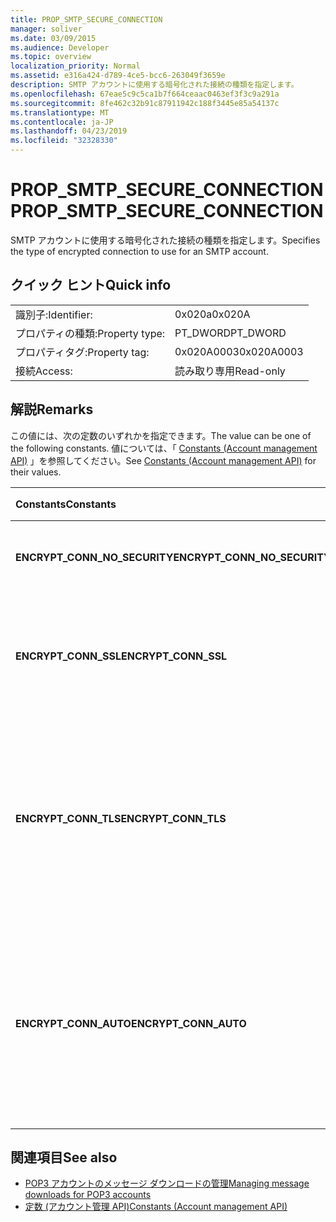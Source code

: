 ```yaml
---
title: PROP_SMTP_SECURE_CONNECTION
manager: soliver
ms.date: 03/09/2015
ms.audience: Developer
ms.topic: overview
localization_priority: Normal
ms.assetid: e316a424-d789-4ce5-bcc6-263049f3659e
description: SMTP アカウントに使用する暗号化された接続の種類を指定します。
ms.openlocfilehash: 67eae5c9c5ca1b7f664ceaac0463ef3f3c9a291a
ms.sourcegitcommit: 8fe462c32b91c87911942c188f3445e85a54137c
ms.translationtype: MT
ms.contentlocale: ja-JP
ms.lasthandoff: 04/23/2019
ms.locfileid: "32328330"
---
```

# <a name="propsmtpsecureconnection"></a><span data-ttu-id="f7f55-103">PROP_SMTP_SECURE_CONNECTION</span><span class="sxs-lookup"><span data-stu-id="f7f55-103">PROP_SMTP_SECURE_CONNECTION</span></span>

<span data-ttu-id="f7f55-104">SMTP アカウントに使用する暗号化された接続の種類を指定します。</span><span class="sxs-lookup"><span data-stu-id="f7f55-104">Specifies the type of encrypted connection to use for an SMTP account.</span></span>
  
## <a name="quick-info"></a><span data-ttu-id="f7f55-105">クイック ヒント</span><span class="sxs-lookup"><span data-stu-id="f7f55-105">Quick info</span></span>

|||
|:-----|:-----|
|<span data-ttu-id="f7f55-106">識別子:</span><span class="sxs-lookup"><span data-stu-id="f7f55-106">Identifier:</span></span>  <br/> |<span data-ttu-id="f7f55-107">0x020a</span><span class="sxs-lookup"><span data-stu-id="f7f55-107">0x020A</span></span>  <br/> |
|<span data-ttu-id="f7f55-108">プロパティの種類:</span><span class="sxs-lookup"><span data-stu-id="f7f55-108">Property type:</span></span>  <br/> |<span data-ttu-id="f7f55-109">PT_DWORD</span><span class="sxs-lookup"><span data-stu-id="f7f55-109">PT_DWORD</span></span>  <br/> |
|<span data-ttu-id="f7f55-110">プロパティタグ:</span><span class="sxs-lookup"><span data-stu-id="f7f55-110">Property tag:</span></span>  <br/> |<span data-ttu-id="f7f55-111">0x020A0003</span><span class="sxs-lookup"><span data-stu-id="f7f55-111">0x020A0003</span></span>  <br/> |
|<span data-ttu-id="f7f55-112">接続</span><span class="sxs-lookup"><span data-stu-id="f7f55-112">Access:</span></span>  <br/> |<span data-ttu-id="f7f55-113">読み取り専用</span><span class="sxs-lookup"><span data-stu-id="f7f55-113">Read-only</span></span>  <br/> |
   
## <a name="remarks"></a><span data-ttu-id="f7f55-114">解説</span><span class="sxs-lookup"><span data-stu-id="f7f55-114">Remarks</span></span>

<span data-ttu-id="f7f55-115">この値には、次の定数のいずれかを指定できます。</span><span class="sxs-lookup"><span data-stu-id="f7f55-115">The value can be one of the following constants.</span></span> <span data-ttu-id="f7f55-116">値については、「 [Constants (Account management API)](constants-account-management-api.md) 」を参照してください。</span><span class="sxs-lookup"><span data-stu-id="f7f55-116">See [Constants (Account management API)](constants-account-management-api.md) for their values.</span></span> 
  
|<span data-ttu-id="f7f55-117">**Constants**</span><span class="sxs-lookup"><span data-stu-id="f7f55-117">**Constants**</span></span>|<span data-ttu-id="f7f55-118">**説明**</span><span class="sxs-lookup"><span data-stu-id="f7f55-118">**Description**</span></span>|
|:-----|:-----|
|<span data-ttu-id="f7f55-119">**ENCRYPT_CONN_NO_SECURITY**</span><span class="sxs-lookup"><span data-stu-id="f7f55-119">**ENCRYPT_CONN_NO_SECURITY**</span></span> <br/> |<span data-ttu-id="f7f55-120">暗号化は使用しないでください。</span><span class="sxs-lookup"><span data-stu-id="f7f55-120">Do not use any encryption.</span></span>  <br/> |
|<span data-ttu-id="f7f55-121">**ENCRYPT_CONN_SSL**</span><span class="sxs-lookup"><span data-stu-id="f7f55-121">**ENCRYPT_CONN_SSL**</span></span> <br/> |<span data-ttu-id="f7f55-122">Secure Socket Layer (SSL) 暗号化を使用します。</span><span class="sxs-lookup"><span data-stu-id="f7f55-122">Use Secure Socket Layer (SSL) encryption.</span></span>  <br/> |
|<span data-ttu-id="f7f55-123">**ENCRYPT_CONN_TLS**</span><span class="sxs-lookup"><span data-stu-id="f7f55-123">**ENCRYPT_CONN_TLS**</span></span> <br/> |<span data-ttu-id="f7f55-124">TLS (Transport Layer Security) 暗号化と認証プロトコルを使用します。</span><span class="sxs-lookup"><span data-stu-id="f7f55-124">Use Transport Layer Security (TLS) encryption and authentication protocol.</span></span>  <br/> |
|<span data-ttu-id="f7f55-125">**ENCRYPT_CONN_AUTO**</span><span class="sxs-lookup"><span data-stu-id="f7f55-125">**ENCRYPT_CONN_AUTO**</span></span> <br/> |<span data-ttu-id="f7f55-126">メールサーバーでサポートされている暗号化方法を自動的に検出して使用します。</span><span class="sxs-lookup"><span data-stu-id="f7f55-126">Automatically detect and use the encryption method supported by the mail server.</span></span>  <br/> |
   
## <a name="see-also"></a><span data-ttu-id="f7f55-127">関連項目</span><span class="sxs-lookup"><span data-stu-id="f7f55-127">See also</span></span>

- [<span data-ttu-id="f7f55-128">POP3 アカウントのメッセージ ダウンロードの管理</span><span class="sxs-lookup"><span data-stu-id="f7f55-128">Managing message downloads for POP3 accounts</span></span>](managing-message-downloads-for-pop3-accounts.md) 
- [<span data-ttu-id="f7f55-129">定数 (アカウント管理 API)</span><span class="sxs-lookup"><span data-stu-id="f7f55-129">Constants (Account management API)</span></span>](constants-account-management-api.md)

